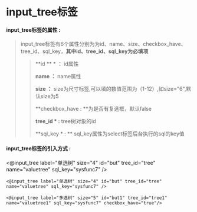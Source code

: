 # input\_tree**标签**

#### input\_tree**标签的属性 :**

> input\_tree标签有6个属性分别为为id、name、size、checkbox\_have、tree\_id、sql\_key，**其中id、tree\_id、sql\_key为必填项**
>
> > **id ** \* **：** id属性
> >
> > **name ：** name属性
> >
> > **size ：** size为尺寸标签,可以填的数值范围为（1-12）,如size="6",默认size为5
> >
> > **checkbox\_have : **为是否有复选框，默认false
> >
> > **tree\_id \* :** tree树对象的id
> >
> > **sql\_key \* : ** sql\_key属性为select标签后台执行的sql的key值

#### input\_tree标签的引入方式 :

&lt;@input\_tree label="单选树" size="4" id="but" tree\_id="tree" name="valuetree" sql\_key="sysfunc7" /&gt;

```
<@input_tree label="单选树" size="4" id="but" tree_id="tree" name="valuetree" sql_key="sysfunc7" />

<@input_tree label="多选树" size="5" id="but1" tree_id="tree1" name="valuetree1" sql_key="sysfunc7" checkbox_have="true"/>
```



